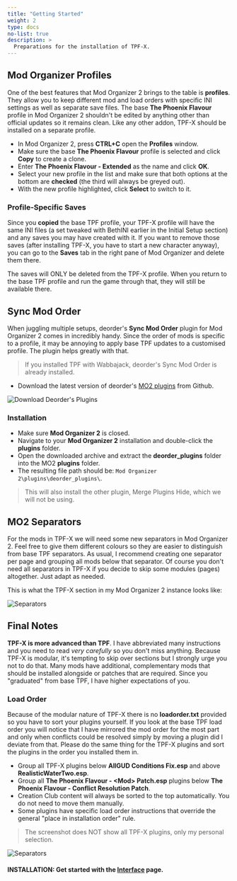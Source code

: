 ```yaml
---
title: "Getting Started"
weight: 2
type: docs
no-list: true
description: >
  Preparations for the installation of TPF-X.
---
```


## Mod Organizer Profiles

One of the best features that Mod Organizer 2 brings to the table is **profiles**. They allow you to keep different mod and load orders with specific INI settings as well as separate save files. The base **The Phoenix Flavour** profile in Mod Organizer 2 shouldn't be edited by anything other than official updates so it remains clean. Like any other addon, TPF-X should be installed on a separate profile.

- In Mod Organizer 2, press **CTRL+C** open the **Profiles** window.
- Make sure the base **The Phoenix Flavour** profile is selected and click **Copy** to create a clone.
- Enter **The Phoenix Flavour - Extended** as the name and click **OK**.
- Select your new profile in the list and make sure that both options at the bottom are **checked** (the third will always be greyed out).
- With the new profile highlighted, click **Select** to switch to it.

### Profile-Specific Saves

Since you **copied** the base TPF profile, your TPF-X profile will have the same INI files (a set tweaked with BethINI earlier in the Initial Setup section) and any saves you may have created with it. If you want to remove those saves (after installing TPF-X, you have to start a new character anyway), you can go to the **Saves** tab in the right pane of Mod Organizer and delete them there.

The saves will ONLY be deleted from the TPF-X profile. When you return to the base TPF profile and run the game through that, they will still be available there.

## Sync Mod Order

When juggling multiple setups, deorder's **Sync Mod Order** plugin for Mod Organizer 2 comes in incredibly handy. Since the order of mods is specific to a profile, it may be annoying to apply base TPF updates to a customised profile. The plugin helps greatly with that.

> If you installed TPF with Wabbajack, deorder's Sync Mod Order is already installed.

- Download the latest version of deorder's [MO2 plugins](https://github.com/deorder/mo2-plugins/releases) from Github.

![Download Deorder's Plugins](/Pictures/tpf/tpf-addons/download-deorders-plugins.png)

### Installation

- Make sure **Mod Organizer 2** is closed.
- Navigate to your **Mod Organizer 2** installation and double-click the **plugins** folder.
- Open the downloaded archive and extract the **deorder_plugins** folder into the MO2 **plugins** folder.
- The resulting file path should be: `Mod Organizer 2\plugins\deorder_plugins\`.

> This will also install the other plugin, Merge Plugins Hide, which we will not be using.

## MO2 Separators

For the mods in TPF-X we will need some new separators in Mod Organizer 2. Feel free to give them different colours so they are easier to distinguish from base TPF separators. As usual, I recommend creating one separator per page and grouping all mods below that separator. Of course you don't need all separators in TPF-X if you decide to skip some modules (pages) altogether. Just adapt as needed.

This is what the TPF-X section in my Mod Organizer 2 instance looks like:

![Separators](/Pictures/tpf-x/getting-started/separators.png)

## Final Notes

**TPF-X is more advanced than TPF**. I have abbreviated many instructions and you need to read *very carefully* so you don't miss anything. Because TPF-X is modular, it's tempting to skip over sections but I strongly urge you not to do that. Many mods have additional, complementary mods that should be installed alongside or patches that are required. Since you "graduated" from base TPF, I have higher expectations of you.

### Load Order

Because of the modular nature of TPF-X there is no **loadorder.txt** provided so you have to sort your plugins yourself. If you look at the base TPF load order you will notice that I have mirrored the mod order for the most part and only when conflicts could be resolved simply by moving a plugin did I deviate from that. Please do the same thing for the TPF-X plugins and sort the plugins in the order you installed them in.

- Group all TPF-X plugins below **AllGUD Conditions Fix.esp** and above **RealisticWaterTwo.esp**.
- Group all **The Phoenix Flavour - <Mod\> Patch.esp** plugins below **The Phoenix Flavour - Conflict Resolution Patch**.
- Creation Club content will always be sorted to the top automatically. You do not need to move them manually.
- Some plugins have specific load order instructions that override the general "place in installation order" rule.

> The screenshot does NOT show all TPF-X plugins, only my personal selection.

![Separators](/Pictures/tpf-x/getting-started/load-order.png)

#### **INSTALLATION:** Get started with the [Interface](/tpf-x/installation/interface/) page.